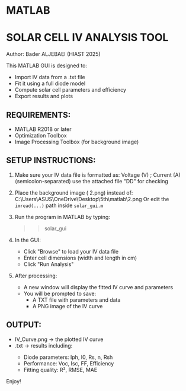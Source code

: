 # MATLAB
SOLAR CELL IV ANALYSIS TOOL
============================

Author: Bader ALJEBAEI (HIAST 2025)

This MATLAB GUI is designed to:
- Import IV data from a .txt file
- Fit it using a full diode model
- Compute solar cell parameters and efficiency
- Export results and plots

REQUIREMENTS:
-------------
- MATLAB R2018 or later
- Optimization Toolbox
- Image Processing Toolbox (for background image)

SETUP INSTRUCTIONS:
-------------------
1. Make sure your IV data file is formatted as:
   Voltage (V) ; Current (A)
   (semicolon-separated)
  use the attached file "DD" for checking 

2. Place the background image ( 2.png) instead of:
   C:\Users\ASUS\OneDrive\Desktop\5th\matlab\2.png
   Or edit the `imread(...)` path inside `solar_gui.m`

3. Run the program in MATLAB by typing:
   >> solar_gui

4. In the GUI:
   - Click "Browse" to load your IV data file
   - Enter cell dimensions (width and length in cm)
   - Click "Run Analysis"

5. After processing:
   - A new window will display the fitted IV curve and parameters
   - You will be prompted to save:
     - A TXT file with parameters and data
     - A PNG image of the IV curve

OUTPUT:
-------
- IV_Curve.png → the plotted IV curve
- <YourFilename>.txt → results including:
  - Diode parameters: Iph, I0, Rs, n, Rsh
  - Performance: Voc, Isc, FF, Efficiency
  - Fitting quality: R², RMSE, MAE

Enjoy!
